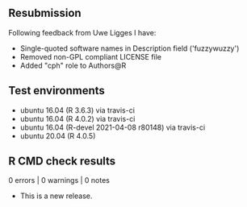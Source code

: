 ## Resubmission

Following feedback from Uwe Ligges I have:

* Single-quoted software names in Description field ('fuzzywuzzy')
* Removed non-GPL compliant LICENSE file
* Added "cph" role to Authors@R

## Test environments
* ubuntu 16.04 (R 3.6.3) via travis-ci
* ubuntu 16.04 (R 4.0.2) via travis-ci
* ubuntu 16.04 (R-devel 2021-04-08 r80148) via travis-ci
* ubuntu 20.04 (R 4.0.5)

## R CMD check results

0 errors | 0 warnings | 0 notes

* This is a new release.
